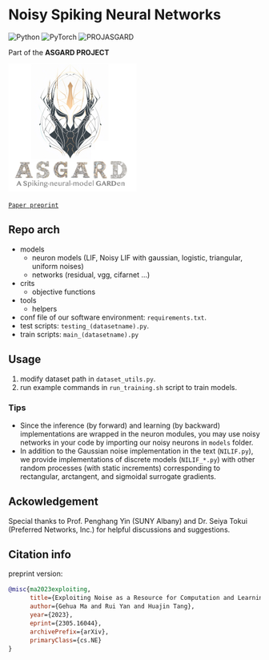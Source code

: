 <!--
 * @Author: ----
 * @Date: 2022-04-09 11:57:47
 * @LastEditors: GhMa
 * @LastEditTime: 2023-05-02 19:35:49
-->
# Noisy Spiking Neural Networks

![Python](https://img.shields.io/badge/Python-3.8.16-brightgreen)
![PyTorch](https://img.shields.io/badge/PyTorch-1.12.1-brightgreen)
![PROJASGARD](https://img.shields.io/badge/Project-ASGARD-orange)

Part of the __ASGARD PROJECT__

<img src="https://github.com/genema/Noisy-Spiking-Neuron-Nets/raw/master/proj_logo.jpg" width="256px">

 [`Paper preprint`](https://arxiv.org/abs/2305.16044) 
## Repo arch
- models
  - neuron models (LIF, Noisy LIF with gaussian, logistic, triangular, uniform noises)
  - networks (residual, vgg, cifarnet ...)
- crits
  - objective functions
- tools
  - helpers
- conf file of our software environment: `requirements.txt`.
- test scripts: `testing_(datasetname).py`.
- train scripts: `main_(datasetname).py`

## Usage

1. modify dataset path in `dataset_utils.py`.
2. run example commands in `run_training.sh` script to train models. 

### Tips
* Since the inference (by forward) and learning (by backward) implementations are wrapped in the neuron modules, you may use noisy networks in your code by importing our  noisy neurons in `models` folder.
* In addition to the Gaussian noise implementation in the text (`NILIF.py`), we provide implementations of discrete models (`NILIF_*.py`) with other random processes (with static increments) corresponding to rectangular, arctangent, and sigmoidal surrogate gradients.

## Ackowledgement
Special thanks to Prof. Penghang Yin (SUNY Albany) and Dr. Seiya Tokui (Preferred Networks, Inc.) for helpful discussions and suggestions.

## Citation info
preprint version:
```bibtex
@misc{ma2023exploiting,
      title={Exploiting Noise as a Resource for Computation and Learning in Spiking Neural Networks}, 
      author={Gehua Ma and Rui Yan and Huajin Tang},
      year={2023},
      eprint={2305.16044},
      archivePrefix={arXiv},
      primaryClass={cs.NE}
}
```
